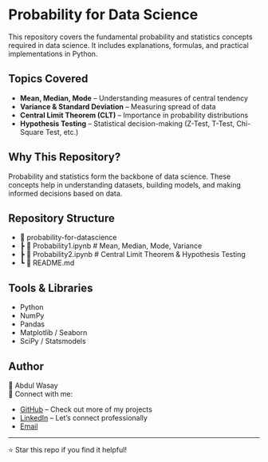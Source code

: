# Probability for Data Science  

This repository covers the fundamental probability and statistics concepts required in data science. It includes explanations, formulas, and practical implementations in Python.  

## Topics Covered  
- **Mean, Median, Mode** – Understanding measures of central tendency  
- **Variance & Standard Deviation** – Measuring spread of data  
- **Central Limit Theorem (CLT)** – Importance in probability distributions  
- **Hypothesis Testing** – Statistical decision-making (Z-Test, T-Test, Chi-Square Test, etc.)  

## Why This Repository?  
Probability and statistics form the backbone of data science. These concepts help in understanding datasets, building models, and making informed decisions based on data.  

## Repository Structure  
-  📂 probability-for-datascience
- ┣ 📜 Probability1.ipynb # Mean, Median, Mode, Variance
- ┣ 📜 Probability2.ipynb # Central Limit Theorem & Hypothesis Testing
- ┗ 📜 README.md

## Tools & Libraries  
- Python  
- NumPy  
- Pandas  
- Matplotlib / Seaborn  
- SciPy / Statsmodels  

## Author  
👤 Abdul Wasay  
🔗 Connect with me:  
- [GitHub](https://github.com/abdulwasay8905)  – Check out more of my projects 
- [LinkedIn](www.linkedin.com/in/abdul-wasay-2a602329b)  – Let’s connect professionally  
- [Email](mailto:wasay8892@gmail.com) 
---
⭐ Star this repo if you find it helpful!
